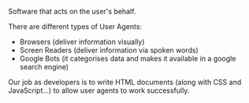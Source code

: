 Software that acts on the user's behalf.

There are different types of User Agents:
- Browsers (deliver information visually)
- Screen Readers (deliver information via spoken words)
- Google Bots (it categorises data and makes it available in a google search engine)

Our job as developers is to write HTML documents (along with CSS and JavaScript...) to allow user agents to work successfully.
